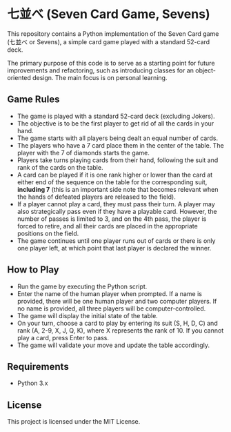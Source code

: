 # 七並べ (Seven Card Game, Sevens)

This repository contains a Python implementation of the Seven Card game (七並べ or Sevens), a simple card game played with a standard 52-card deck.

The primary purpose of this code is to serve as a starting point for future improvements and refactoring, such as introducing classes for an object-oriented design. The main focus is on personal learning.

## Game Rules

- The game is played with a standard 52-card deck (excluding Jokers).
- The objective is to be the first player to get rid of all the cards in your hand.
- The game starts with all players being dealt an equal number of cards.
- The players who have a 7 card place them in the center of the table. The player with the 7 of diamonds starts the game.
- Players take turns playing cards from their hand, following the suit and rank of the cards on the table.
- A card can be played if it is one rank higher or lower than the card at either end of the sequence on the table for the corresponding suit, **including 7** (this is an important side note that becomes relevant when the hands of defeated players are released to the field).
- If a player cannot play a card, they must pass their turn. A player may also strategically pass even if they have a playable card. However, the number of passes is limited to 3, and on the 4th pass, the player is forced to retire, and all their cards are placed in the appropriate positions on the field.
- The game continues until one player runs out of cards or there is only one player left, at which point that last player is declared the winner.

## How to Play

- Run the game by executing the Python script.
- Enter the name of the human player when prompted. If a name is provided, there will be one human player and two computer players. If no name is provided, all three players will be computer-controlled.
- The game will display the initial state of the table.
- On your turn, choose a card to play by entering its suit (S, H, D, C) and rank (A, 2-9, X, J, Q, K), where X represents the rank of 10. If you cannot play a card, press Enter to pass.
- The game will validate your move and update the table accordingly.

## Requirements

- Python 3.x

## License

This project is licensed under the MIT License.
